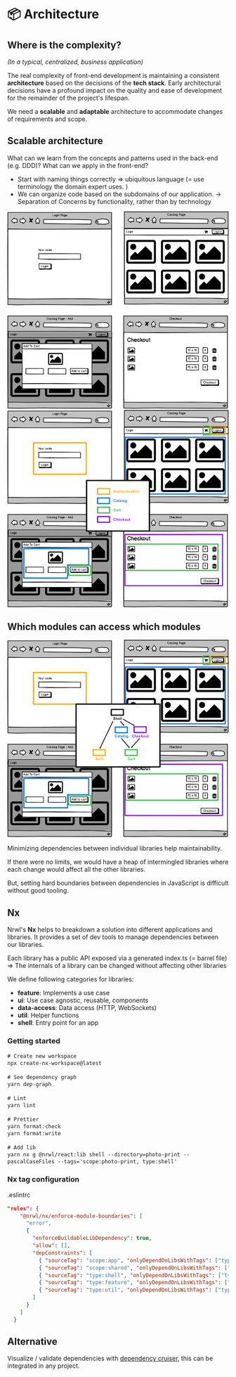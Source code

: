 # 📦 Architecture

## Where is the complexity?

_(In a typical, centralized, business application)_

The real complexity of front-end development is maintaining a consistent **architecture** based on the decisions of the **tech stack**.
Early architectural decisions have a profound impact on the quality and ease of development for the remainder of the project's lifespan.

We need a **scalable** and **adaptable** architecture to accommodate changes of requirements and scope.

## Scalable architecture

What can we learn from the concepts and patterns used in the back-end (e.g. DDD)?
What can we apply in the front-end?

- Start with naming things correctly => ubiquitous language (= use terminology the domain expert uses. )
- We can organize code based on the subdomains of our application.
  -> Separation of Concerns by functionality, rather than by technology

![Screens](./images/architecture-1-screens.png)
![Modules](./images/architecture-2-modules.png)

## Which modules can access which modules

![Dependencies](./images/architecture-3-dependencies.png)

Minimizing dependencies between individual libraries help maintainability.

If there were no limits, we would have a heap of intermingled libraries where each change would affect all the other libraries.

But, setting hard boundaries between dependencies in JavaScript is difficult without good tooling.

## Nx

Nrwl's **Nx** helps to breakdown a solution into different applications and libraries.
It provides a set of dev tools to manage dependencies between our libraries.

Each library has a public API exposed via a generated index.ts (= barrel file)
=> The internals of a library can be changed without affecting other libraries

We define following categories for libraries:

- **feature**: Implements a use case
- **ui**: Use case agnostic, reusable, components
- **data-access**: Data access (HTTP, WebSockets)
- **util**: Helper functions
- **shell**: Entry point for an app

### Getting started

```shell
# Create new workspace
npx create-nx-workspace@latest

# See dependency graph
yarn dep-graph

# Lint
yarn lint

# Prettier
yarn format:check
yarn format:write

# Add lib
yarn nx g @nrwl/react:lib shell --directory=photo-print --pascalCaseFiles --tags='scope:photo-print, type:shell'
```

### Nx tag configuration

.eslintrc

```json
"rules": {
    "@nrwl/nx/enforce-module-boundaries": [
      "error",
      {
        "enforceBuildableLibDependency": true,
        "allow": [],
        "depConstraints": [
          { "sourceTag": "scope:app", "onlyDependOnLibsWithTags": ["type:shell"] },
          { "sourceTag": "scope:shared", "onlyDependOnLibsWithTags": ["scope:shared"] },
          { "sourceTag": "type:shell", "onlyDependOnLibsWithTags": ["type:feature", "type:util"] },
          { "sourceTag": "type:feature", "onlyDependOnLibsWithTags": ["type:data-access", "type:util", "type:ui"] },
          { "sourceTag": "type:util", "onlyDependOnLibsWithTags": ["type:util"] }
        ]
      }
    ]
  }
```

## Alternative

Visualize / validate dependencies with [dependency cruiser](https://www.npmjs.com/package/dependency-cruiser), this can be integrated in any project.
